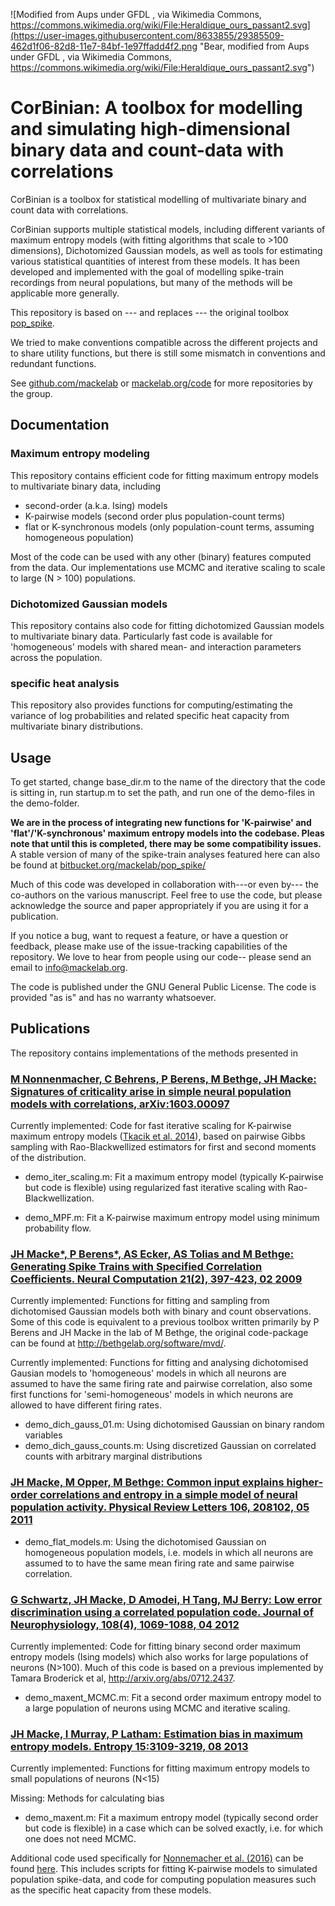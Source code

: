 ![Modified from Aups under GFDL , via Wikimedia Commons, https://commons.wikimedia.org/wiki/File:Heraldique_ours_passant2.svg](https://user-images.githubusercontent.com/8633855/29385509-462d1f06-82d8-11e7-84bf-1e97ffadd4f2.png "Bear, modified from Aups under GFDL , via Wikimedia Commons, https://commons.wikimedia.org/wiki/File:Heraldique_ours_passant2.svg")

# CorBinian: A toolbox for modelling and simulating high-dimensional binary data and count-data with correlations

CorBinian is a toolbox for statistical modelling of multivariate binary and count data with correlations. 

CorBinian supports multiple statistical models, including different variants of maximum entropy models (with fitting algorithms that scale to >100 dimensions), Dichotomized Gaussian models, as well as tools for estimating various statistical quantities of interest from these models. It has been developed and implemented with the goal of modelling spike-train recordings from neural populations, but many of the methods will be applicable more generally. 

This repository is based on --- and replaces --- the original toolbox [pop_spike](https://bitbucket.org/mackelab/pop_spike).


We tried to make conventions compatible across the different projects and to share utility functions, but there is still some mismatch in conventions and redundant functions.

See [github.com/mackelab](https://github.com/mackelab) or [mackelab.org/code](http://www.mackelab.org/code) for more repositories by the group.

## Documentation

### Maximum entropy modeling 

This repository contains efficient code for fitting maximum entropy models to multivariate binary data, including 
- second-order (a.k.a. Ising) models
- K-pairwise models (second order plus population-count terms)
- flat or K-synchronous models (only population-count terms, assuming homogeneous population)

Most of the code can be used with any other (binary) features computed from the data. 
Our implementations use MCMC and iterative scaling to scale to large (N > 100) populations. 

### Dichotomized Gaussian models

This repository contains also code for fitting dichotomized Gaussian models to multivariate binary data. 
Particularly fast code is available for 'homogeneous' models with shared mean- and interaction parameters across the population. 

### specific heat analysis

This repository also provides functions for computing/estimating the variance of log probabilities and related specific heat capacity from multivariate binary distributions.  

## Usage

To get started, change base_dir.m to the name of the directory that the code is sitting in, run startup.m to set the path, and run one of the demo-files in the demo-folder. 

**We are in the process of integrating new functions for 'K-pairwise' and 'flat'/'K-synchronous' maximum entropy models into the codebase. Pleas note that until this is completed, there may be some compatibility issues.** 
A stable version of many of the spike-train analyses featured here can also be found at [bitbucket.org/mackelab/pop_spike/](https://bitbucket.org/mackelab/pop_spike/src)

Much of this code was developed in collaboration with---or even by--- the co-authors on the various manuscript. Feel free to use the code, but please acknowledge the source and paper appropriately if you are using it for a publication. 

If you notice a bug, want to request a feature, or have a question or feedback, please make use of the issue-tracking capabilities of the repository. We love to hear from people using our code-- please send an email to info@mackelab.org.

The code is published under the GNU General Public License. The code is provided "as is" and has no warranty whatsoever. 

## Publications

The repository contains implementations of the methods presented in 

###  [M Nonnenmacher, C Behrens, P Berens, M Bethge, JH Macke: Signatures of criticality arise in simple neural population models with correlations, arXiv:1603.00097](http://www.mackelab.org/publications/#signatures-of-criticality-arise-in-simple-neural-population-models-with-correlations)

Currently implemented: Code for fast iterative scaling for K-pairwise maximum entropy models ([Tkacik et al. 2014](https://doi.org/10.1371/journal.pcbi.1003408)), based on pairwise Gibbs sampling with Rao-Blackwellized estimators for first and second moments of the distribution. 

* demo_iter_scaling.m: Fit a maximum entropy model (typically K-pairwise but code is flexible) using regularized fast iterative scaling with Rao-Blackwellization. 

* demo_MPF.m: Fit a K-pairwise maximum entropy model using minimum probability flow. 

###  [JH Macke*, P Berens*, AS Ecker, AS Tolias and M Bethge: Generating Spike Trains with Specified Correlation Coefficients. Neural Computation 21(2), 397-423, 02 2009](http://www.mackelab.org/publications/#signatures-of-criticality-arise-in-simple-neural-population-models-with-correlations)

Currently implemented: Functions for fitting and sampling from dichotomised Gaussian models both with binary and count observations. Some of this code is equivalent to a previous toolbox written primarily by P Berens and JH Macke in the lab of M Bethge, the original code-package can be found at http://bethgelab.org/software/mvd/.

Currently implemented: Functions for fitting and analysing dichotomised Gausian models to 'homogeneous' models in which all neurons are assumed to have the same firing rate and pairwise correlation, also some first functions for 'semi-homogeneous' models in which neurons are allowed to have different firing rates.

* demo_dich_gauss_01.m: Using dichotomised Gaussian on binary random variables
* demo_dich_gauss_counts.m: Using discretized Gaussian on correlated counts with arbitrary marginal distributions

### [JH Macke, M Opper, M Bethge: Common input explains higher-order correlations and entropy in a simple model of neural population activity. Physical Review Letters 106, 208102, 05 2011](http://www.mackelab.org/publications/#common-input-explains-higher-order-correlations-and-entropy-in-a-simple-model-of-neural-population-activity)

* demo_flat_models.m: Using the dichotomised Gaussian on homogeneous population models, i.e. models in which all neurons are assumed to to have the same mean firing rate and same pairwise correlation.

### [G Schwartz, JH Macke, D Amodei, H Tang, MJ Berry: Low error discrimination using a correlated population code. Journal of Neurophysiology, 108(4), 1069-1088, 04 2012](http://www.mackelab.org/publications/#low-error-discrimination-using-a-correlated-population-code)

Currently implemented: Code for fitting binary second order maximum entropy models (Ising models) which also works for large populations of neurons (N>100). Much of this code is based on a previous implemented by Tamara Broderick et al, http://arxiv.org/abs/0712.2437.

* demo_maxent_MCMC.m: Fit a second order maximum entropy model to a large population of neurons using MCMC and iterative scaling.

### [JH Macke, I Murray, P Latham: Estimation bias in maximum entropy models. Entropy 15:3109-3219, 08 2013](http://www.mackelab.org/publications/#estimation-bias-in-maximum-entropy-models)

Currently implemented: Functions for fitting maximum entropy models to small populations of neurons (N<15)

Missing: Methods for calculating bias 

* demo_maxent.m: Fit a maximum entropy model (typically second order but code is flexible) in a case which can be solved exactly, i.e. for which one does not need MCMC.



Additional code used specifically for [Nonnemacher et al. (2016)](https://arxiv.org/abs/1603.00097) can be found [here](https://github.com/mackelab/critical_retina). This includes scripts for fitting K-pairwise models to simulated population spike-data, and code for computing population measures such as the specific heat capacity from these models.
